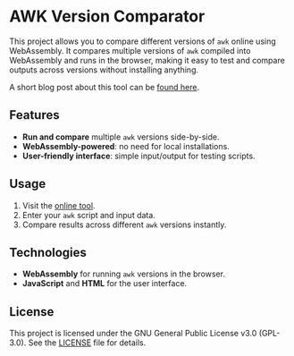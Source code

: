 # AWK Version Comparator

This project allows you to compare different versions of `awk` online using WebAssembly.
It compares multiple versions of `awk` compiled into WebAssembly and runs in the browser, making it easy to test and compare outputs across versions without installing anything.

A short blog post about this tool can be [found here](https://joshua.hu/compare-different-versions-of-awk-online-with-webassembly).

## Features

- **Run and compare** multiple `awk` versions side-by-side.
- **WebAssembly-powered**: no need for local installations.
- **User-friendly interface**: simple input/output for testing scripts.

## Usage

1. Visit the [online tool](https://megamansec.github.io/awk-compare/).
2. Enter your `awk` script and input data.
3. Compare results across different `awk` versions instantly.

## Technologies

- **WebAssembly** for running `awk` versions in the browser.
- **JavaScript** and **HTML** for the user interface.

## License

This project is licensed under the GNU General Public License v3.0 (GPL-3.0). See the [LICENSE](LICENSE) file for details.
